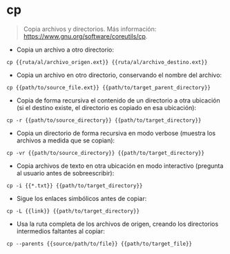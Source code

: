 # cp

> Copia archivos y directorios.
> Más información: <https://www.gnu.org/software/coreutils/cp>.

- Copia un archivo a otro directorio:

`cp {{ruta/al/archivo_origen.ext}} {{ruta/al/archivo_destino.ext}}`

- Copia un archivo en otro directorio, conservando el nombre del archivo:

`cp {{path/to/source_file.ext}} {{path/to/target_parent_directory}}`

- Copia de forma recursiva el contenido de un directorio a otra ubicación (si el destino existe, el directorio es copiado en esa ubicación):

`cp -r {{path/to/source_directory}} {{path/to/target_directory}}`

- Copia un directorio de forma recursiva en modo verbose (muestra los archivos a medida que se copian):

`cp -vr {{path/to/source_directory}} {{path/to/target_directory}}`

- Copia archivos de texto en otra ubicación en modo interactivo (pregunta al usuario antes de sobreescribir):

`cp -i {{*.txt}} {{path/to/target_directory}}`

- Sigue los enlaces simbólicos antes de copiar:

`cp -L {{link}} {{path/to/target_directory}}`

- Usa la ruta completa de los archivos de origen, creando los directorios intermedios faltantes al copiar:

`cp --parents {{source/path/to/file}} {{path/to/target_file}}`
